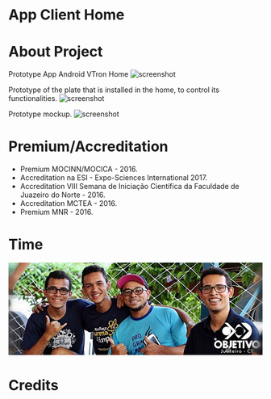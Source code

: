 # App Client Home

# About Project


Prototype App Android VTron Home
![screenshot](https://github.com/vtronboard/AppClientHome/blob/master/img/app_home.jpg)

Prototype of the plate that is installed in the home, to control its functionalities.
![screenshot](https://github.com/vtronboard/AppClientHome/blob/master/img/placa.jpg)

Prototype mockup.
![screenshot](https://github.com/vtronboard/AppClientHome/blob/master/img/prototipo_home.jpg)

# Premium/Accreditation
- Premium MOCINN/MOCICA - 2016.
- Accreditation na ESI - Expo-Sciences International 2017.
- Accreditation VIII Semana de Iniciação Científica da Faculdade de Juazeiro do Norte - 2016.
- Accreditation MCTEA - 2016.
- Premium MNR - 2016.

# Time
![screenshot](https://github.com/vtronboard/AppClientCar/blob/master/img/time.jpg)

# Credits


